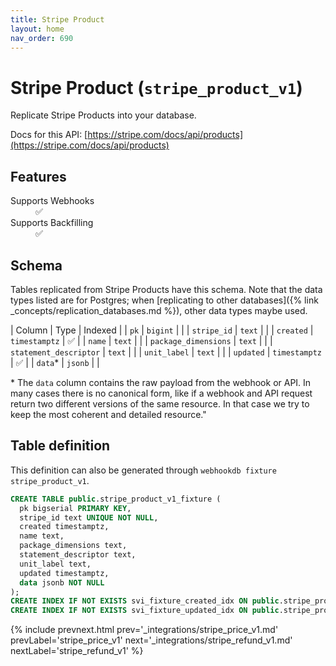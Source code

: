 ```yaml
---
title: Stripe Product
layout: home
nav_order: 690
---
```


# Stripe Product (`stripe_product_v1`)

Replicate Stripe Products into your database.

Docs for this API: [https://stripe.com/docs/api/products](https://stripe.com/docs/api/products)

## Features

<dl>
<dt>Supports Webhooks</dt>
<dd>✅</dd>
<dt>Supports Backfilling</dt>
<dd>✅</dd>

</dl>

## Schema

Tables replicated from Stripe Products have this schema.
Note that the data types listed are for Postgres;
when [replicating to other databases]({% link _concepts/replication_databases.md %}),
other data types maybe used.

| Column | Type | Indexed |
| `pk` | `bigint` |  |
| `stripe_id` | `text` |  |
| `created` | `timestamptz` | ✅ |
| `name` | `text` |  |
| `package_dimensions` | `text` |  |
| `statement_descriptor` | `text` |  |
| `unit_label` | `text` |  |
| `updated` | `timestamptz` | ✅ |
| `data`* | `jsonb` |  |

<span class="fs-3">* The `data` column contains the raw payload from the webhook or API.
In many cases there is no canonical form, like if a webhook and API request return
two different versions of the same resource.
In that case we try to keep the most coherent and detailed resource."</span>

## Table definition

This definition can also be generated through `webhookdb fixture stripe_product_v1`.

```sql
CREATE TABLE public.stripe_product_v1_fixture (
  pk bigserial PRIMARY KEY,
  stripe_id text UNIQUE NOT NULL,
  created timestamptz,
  name text,
  package_dimensions text,
  statement_descriptor text,
  unit_label text,
  updated timestamptz,
  data jsonb NOT NULL
);
CREATE INDEX IF NOT EXISTS svi_fixture_created_idx ON public.stripe_product_v1_fixture (created);
CREATE INDEX IF NOT EXISTS svi_fixture_updated_idx ON public.stripe_product_v1_fixture (updated);
```

{% include prevnext.html prev='_integrations/stripe_price_v1.md' prevLabel='stripe_price_v1' next='_integrations/stripe_refund_v1.md' nextLabel='stripe_refund_v1' %}
